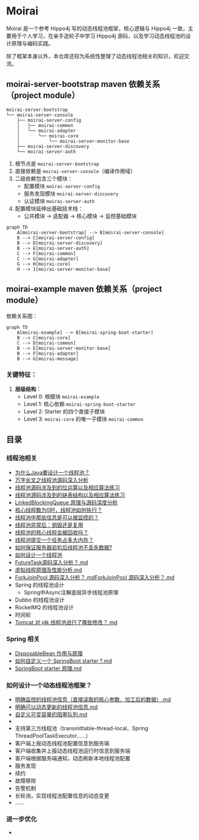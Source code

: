 # Moirai
Moirai 是一个参考 Hippo4j 写的动态线程池框架，核心逻辑与 Hippo4j 一致，主要用于个人学习，在亲手造轮子中学习 Hippo4j 源码，以及学习动态线程池的设计原理与编码实践。

除了框架本身以外，本仓库还较为系统性整理了动态线程池相关的知识，欢迎交流。

## moirai-server-bootstrap maven 依赖关系（project module）
```
moirai-server-bootstrap 
└── moirai-server-console 
    ├── moirai-server-config
    │   ├── moirai-common 
    │   └── moirai-adapter 
    │       └── moirai-core 
    │           └── moirai-server-monitor-base 
    ├── moirai-server-discovery 
    └── moirai-server-auth 
```


1. 根节点是 `moirai-server-bootstrap`
2. 直接依赖是 `moirai-server-console`（编译作用域）
3. 二级依赖包含三个模块： 
   - 配置模块 `moirai-server-config`
   - 服务发现模块 `moirai-server-discovery`
   - 认证模块 `moirai-server-auth`
4. 配置模块延伸出基础技术栈：
   - 公共模块 → 适配器 → 核心模块 → 监控基础模块


```mermaid
graph TD
    A[moirai-server-bootstrap] --> B[moirai-server-console]
    B --> C[moirai-server-config]
    B --> D[moirai-server-discovery]
    B --> E[moirai-server-auth]
    C --> F[moirai-common]
    C --> G[moirai-adapter]
    G --> H[moirai-core]
    H --> I[moirai-server-monitor-base]
```


## moirai-example maven 依赖关系（project module）
依赖关系图：

```mermaid
graph TD
    A[moirai-example] --> B[moirai-spring-boot-starter]
    B --> C[moirai-core]
    C --> D[moirai-common]
    B --> E[moirai-server-monitor-base]
    B --> F[moirai-adapter]
    B --> G[moirai-message]
```

### 关键特征：
1. **层级结构**：
    - Level 0: 根模块 `moirai-example`
    - Level 1: 核心依赖 `moirai-spring-boot-starter`
    - Level 2: Starter 的四个直接子模块
    - Level 3: `moirai-core` 的唯一子模块 `moirai-common`


## 目录
### 线程池相关
+ [为什么Java要设计一个线程池？](https://github.com/PansonPanson/moirai/blob/main/doc/001_Java%E4%B8%BA%E4%BB%80%E4%B9%88%E8%A6%81%E8%AE%BE%E8%AE%A1%E7%BA%BF%E7%A8%8B%E6%B1%A0%EF%BC%9F.md)
+ [万字长文之线程池源码深入分析](https://github.com/PansonPanson/moirai/blob/main/doc/002_%E7%BA%BF%E7%A8%8B%E6%B1%A0%E6%BA%90%E7%A0%81%E6%B7%B1%E5%85%A5%E5%88%86%E6%9E%90.md)
+ [线程池源码涉及到的位运算以及相应算法练习](https://github.com/PansonPanson/moirai/blob/main/doc/%E7%BA%BF%E7%A8%8B%E6%B1%A0%E6%BA%90%E7%A0%81%E6%B6%89%E5%8F%8A%E5%88%B0%E7%9A%84%E4%BD%8D%E8%BF%90%E7%AE%97%E4%BB%A5%E5%8F%8A%E7%9B%B8%E5%BA%94%E7%AE%97%E6%B3%95%E7%BB%83%E4%B9%A0.md) 
+ [线程池源码涉及到的链表结构以及相应算法练习](https://github.com/PansonPanson/moirai/blob/main/doc/%E7%BA%BF%E7%A8%8B%E6%B1%A0%E6%BA%90%E7%A0%81%E6%B6%89%E5%8F%8A%E5%88%B0%E7%9A%84%E9%93%BE%E8%A1%A8%E7%BB%93%E6%9E%84%E4%BB%A5%E5%8F%8A%E7%9B%B8%E5%BA%94%E7%AE%97%E6%B3%95%E7%BB%83%E4%B9%A0.md)
+ [LinkedBlockingQueue 原理与源码深度分析](https://github.com/PansonPanson/moirai/blob/main/doc/LinkedBlockingQueue%20%E5%8E%9F%E7%90%86%E4%B8%8E%E6%BA%90%E7%A0%81%E6%B7%B1%E5%BA%A6%E5%88%86%E6%9E%90.md)
+ [核心线程数为0时，线程池如何执行？](https://github.com/PansonPanson/moirai/blob/main/doc/%E6%A0%B8%E5%BF%83%E7%BA%BF%E7%A8%8B%E6%95%B0%E4%B8%BA%200%20%E6%97%B6%EF%BC%8C%E7%BA%BF%E7%A8%8B%E6%B1%A0%E5%A6%82%E6%9E%9C%E6%89%A7%E8%A1%8C%E4%BB%BB%E5%8A%A1%EF%BC%9F.md) 
+ [线程池中那些信息是可以被监控的？](https://github.com/PansonPanson/moirai/blob/main/doc/%E7%BA%BF%E7%A8%8B%E6%B1%A0%E4%B8%AD%E5%93%AA%E4%BA%9B%E4%BF%A1%E6%81%AF%E6%98%AF%E5%8F%AF%E4%BB%A5%E8%A2%AB%E7%9B%91%E6%8E%A7%E7%9A%84%EF%BC%9F.md)
+ [线程池异常后：销毁还是复用](https://github.com/PansonPanson/moirai/blob/main/doc/%E7%BA%BF%E7%A8%8B%E6%B1%A0%E5%BC%82%E5%B8%B8%E5%90%8E%E6%98%AF%E8%A2%AB%E9%94%80%E6%AF%81%E8%BF%98%E6%98%AF%E5%A4%8D%E7%94%A8%EF%BC%9F.md) 
+ [线程池的核心线程会被回收吗？](https://github.com/PansonPanson/moirai/blob/main/doc/%E7%BA%BF%E7%A8%8B%E6%B1%A0%E7%9A%84%E6%A0%B8%E5%BF%83%E7%BA%BF%E7%A8%8B%E4%BC%9A%E8%A2%AB%E5%9B%9E%E6%94%B6%E5%90%97%EF%BC%9F.md)
+ [线程池提交一个任务占多大内存？](https://github.com/PansonPanson/moirai/blob/main/doc/%E7%BA%BF%E7%A8%8B%E6%B1%A0%E6%8F%90%E4%BA%A4%E4%B8%80%E4%B8%AA%E4%BB%BB%E5%8A%A1%E5%8D%A0%E5%A4%9A%E5%A4%A7%E5%86%85%E5%AD%98%EF%BC%9F.md) 
+ [如何保证服务器宕机后线程池不丢失数据?](https://github.com/PansonPanson/moirai/blob/main/doc/%E5%A6%82%E4%BD%95%E4%BF%9D%E8%AF%81%E6%9C%8D%E5%8A%A1%E5%99%A8%E5%AE%95%E6%9C%BA%E5%90%8E%E7%BA%BF%E7%A8%8B%E6%B1%A0%E4%B8%8D%E4%B8%A2%E5%A4%B1%E6%95%B0%E6%8D%AE%EF%BC%9F.md)
+ [如何设计一个线程池](https://github.com/PansonPanson/moirai/blob/main/doc/%E5%A6%82%E4%BD%95%E4%BF%9D%E8%AF%81%E6%9C%8D%E5%8A%A1%E5%99%A8%E5%AE%95%E6%9C%BA%E5%90%8E%E7%BA%BF%E7%A8%8B%E6%B1%A0%E4%B8%8D%E4%B8%A2%E5%A4%B1%E6%95%B0%E6%8D%AE%EF%BC%9F.md)
+ [FutureTask源码深入分析？.md](doc/FutureTask%E6%BA%90%E7%A0%81%E6%B7%B1%E5%85%A5%E5%88%86%E6%9E%90%EF%BC%9F.md)
+ [虚拟线程原理及性能分析.md](doc/%E8%99%9A%E6%8B%9F%E7%BA%BF%E7%A8%8B%E5%8E%9F%E7%90%86%E5%8F%8A%E6%80%A7%E8%83%BD%E5%88%86%E6%9E%90.md) 
+ [ForkJoinPool 源码深入分析？.md](doc/ForkJoinPool%20%E6%BA%90%E7%A0%81%E6%B7%B1%E5%85%A5%E5%88%86%E6%9E%90%EF%BC%9F.md)[ForkJoinPool 源码深入分析？.md]()
+ Spring 的线程池设计 
  + Spring中Async注解底层异步线程池原理 
+ Dubbo 的线程池设计 
+ RocketMQ 的线程池设计 
+ 时间轮
+ [Tomcat 对 jdk 线程池进行了哪些修改？.md](doc/Tomcat%20%E5%AF%B9%20jdk%20%E7%BA%BF%E7%A8%8B%E6%B1%A0%E8%BF%9B%E8%A1%8C%E4%BA%86%E5%93%AA%E4%BA%9B%E4%BF%AE%E6%94%B9%EF%BC%9F.md)

### Spring 相关
+ [DisposableBean 作用与原理](https://github.com/PansonPanson/moirai/blob/main/doc/DisposableBean%E4%BD%9C%E7%94%A8%E4%B8%8E%E5%8E%9F%E7%90%86.md)
+ [如何自定义一个 SpringBoot starter ?.md](doc/%E5%A6%82%E4%BD%95%E8%87%AA%E5%AE%9A%E4%B9%89%E4%B8%80%E4%B8%AA%20SpringBoot%20starter%3F.md)
+ [SpringBoot starter 原理.md](doc/SpringBoot%20starter%20%E5%8E%9F%E7%90%86.md)

### 如何设计一个动态线程池框架？
+ [明确监控的线程池信息（直接读取的核心参数、加工后的数据）.md](doc/%E6%98%8E%E7%A1%AE%E7%9B%91%E6%8E%A7%E7%9A%84%E7%BA%BF%E7%A8%8B%E6%B1%A0%E4%BF%A1%E6%81%AF%EF%BC%88%E7%9B%B4%E6%8E%A5%E8%AF%BB%E5%8F%96%E7%9A%84%E6%A0%B8%E5%BF%83%E5%8F%82%E6%95%B0%E3%80%81%E5%8A%A0%E5%B7%A5%E5%90%8E%E7%9A%84%E6%95%B0%E6%8D%AE%EF%BC%89.md)
+ [明确可以动态更新的线程池信息.md](doc/%E6%98%8E%E7%A1%AE%E5%8F%AF%E4%BB%A5%E5%8A%A8%E6%80%81%E6%9B%B4%E6%96%B0%E7%9A%84%E7%BA%BF%E7%A8%8B%E6%B1%A0%E4%BF%A1%E6%81%AF.md)
+ [自定义可变容量的阻塞队列.md](doc/%E8%87%AA%E5%AE%9A%E4%B9%89%E5%8F%AF%E5%8F%98%E5%AE%B9%E9%87%8F%E7%9A%84%E9%98%BB%E5%A1%9E%E9%98%9F%E5%88%97.md)
+ 
+ 支持第三方线程池（transmittable-thread-local、Spring ThreadPoolTaskExecutor……）
+ 客户端上报动态线程池配置信息到服务端
+ 客户端收集并上报动态线程池运行时信息到服务端
+ 客户端根据服务端通知，动态刷新本地线程池配置
+ 服务发现
+ 续约
+ 故障移除
+ 告警机制
+ 长轮询，实现线程池配置信息的动态变更
+ ……

### 进一步优化
+ 

